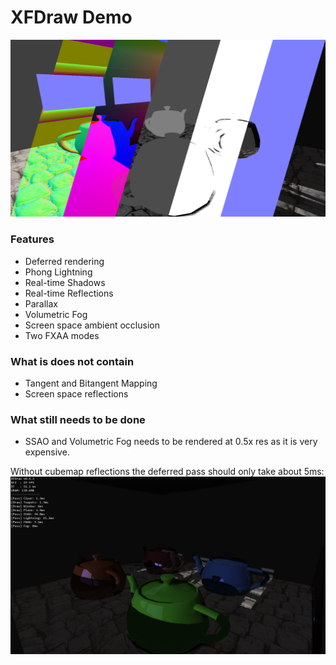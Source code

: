 # XFDraw Demo

![](https://github.com/theproadam/XFDraw/blob/main/Screenshots/deferred.png)

### Features
- Deferred rendering
- Phong Lightning
- Real-time Shadows
- Real-time Reflections
- Parallax
- Volumetric Fog
- Screen space ambient occlusion
- Two FXAA modes

### What is does not contain
- Tangent and Bitangent Mapping
- Screen space reflections

### What still needs to be done
- SSAO and Volumetric Fog needs to be rendered at 0.5x res as it is very expensive.

Without cubemap reflections the deferred pass should only take about 5ms:
![](https://raw.githubusercontent.com/theproadam/XFDraw/main/Screenshots/screenshot1.png)
